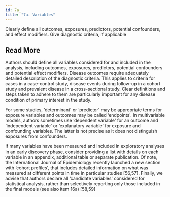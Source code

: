 ```yaml
---
id: 7a_
title: "7a. Variables"
---
```

Clearly define all outcomes, exposures, predictors, potential confounders, and effect modifiers. Give diagnostic criteria, if applicable

## Read More

Authors should define all variables considered for and included in the analysis, including outcomes, exposures, predictors, potential confounders and potential effect modifiers. Disease outcomes require adequately detailed description of the diagnostic criteria. This applies to criteria for cases in a case-control study, disease events during follow-up in a cohort study and prevalent disease in a cross-sectional study. Clear definitions and steps taken to adhere to them are particularly important for any disease condition of primary interest in the study.

For some studies, ‘determinant' or ‘predictor' may be appropriate terms for exposure variables and outcomes may be called ‘endpoints'. In multivariable models, authors sometimes use ‘dependent variable' for an outcome and ‘independent variable' or ‘explanatory variable' for exposure and confounding variables. The latter is not precise as it does not distinguish exposures from confounders.

If many variables have been measured and included in exploratory analyses in an early discovery phase, consider providing a list with details on each variable in an appendix, additional table or separate publication. Of note, the International Journal of Epidemiology recently launched a new section with ‘cohort profiles', that includes detailed information on what was measured at different points in time in particular studies [56,57]. Finally, we advise that authors declare all ‘candidate variables' considered for statistical analysis, rather than selectively reporting only those included in the final models (see also item 16a) [58,59]